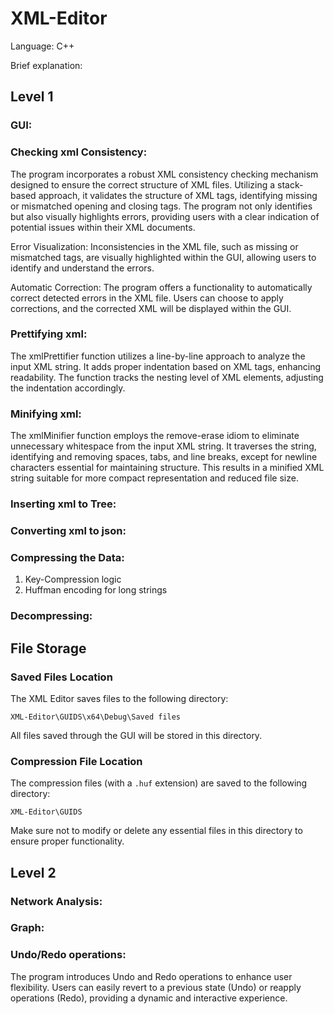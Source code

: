 # XML-Editor

Language: C++

Brief explanation:

## Level 1

### GUI:

### Checking xml Consistency:
The program incorporates a robust XML consistency checking mechanism designed to ensure the correct structure of XML files. Utilizing a stack-based approach, it validates the structure of XML tags, identifying missing or mismatched opening and closing tags. The program not only identifies but also visually highlights errors, providing users with a clear indication of potential issues within their XML documents.

Error Visualization:
Inconsistencies in the XML file, such as missing or mismatched tags, are visually highlighted within the GUI, allowing users to identify and understand the errors.

Automatic Correction: The program offers a functionality to automatically correct detected errors in the XML file. Users can choose to apply corrections, and the corrected XML will be displayed within the GUI.


### Prettifying xml:
The xmlPrettifier function utilizes a line-by-line approach to analyze the input XML string. It adds proper indentation based on XML tags, enhancing readability. The function tracks the nesting level of XML elements, adjusting the indentation accordingly.

### Minifying xml:
The xmlMinifier function employs the remove-erase idiom to eliminate unnecessary whitespace from the input XML string. It traverses the string, identifying and removing spaces, tabs, and line breaks, except for newline characters essential for maintaining structure. This results in a minified XML string suitable for more compact representation and reduced file size.

### Inserting xml to Tree:

### Converting xml to json:

### Compressing the Data:
1. Key-Compression logic
2. Huffman encoding for long strings

### Decompressing:

## File Storage

### Saved Files Location

The XML Editor saves files to the following directory:

```
XML-Editor\GUIDS\x64\Debug\Saved files
```

All files saved through the GUI will be stored in this directory.

### Compression File Location

The compression files (with a `.huf` extension) are saved to the following directory:

```
XML-Editor\GUIDS
```

Make sure not to modify or delete any essential files in this directory to ensure proper functionality.
## Level 2

### Network Analysis:

### Graph:

### Undo/Redo operations:
The program introduces Undo and Redo operations to enhance user flexibility. Users can easily revert to a previous state (Undo) or reapply operations (Redo), providing a dynamic and interactive experience.
